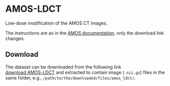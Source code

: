 # AMOS-LDCT

Low-dose modification of the AMOS CT images.

The instructions are as in the [AMOS documentation](download_amos.md), only the download link changes.

## Download

The dataset can be downloaded from the following link   
[download AMOS-LDCT](https://zenodo.org/records/13373720)
and extracted to contain image (`.nii.gz`) files in the same folder, e.g.,
`/path/to/the/downloaded/files/amos_ldct/`.
